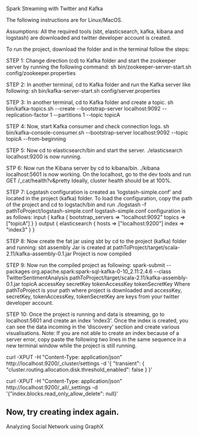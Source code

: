 Spark Streaming with Twitter and Kafka

The following instructions are for Linux/MacOS.

Assumptions: All the required tools (sbt, elasticsearch, kafka, kibana and logstash) are downloaded and twitter developer account is created.

To run the project, download the folder and in the terminal follow the steps:

STEP 1:
Change direction (cd) to Kafka folder and start the zookeeper server by running the following command:
sh bin/zookeeper-server-start.sh config/zookeeper.properties

STEP 2:
In another terminal, cd to Kafka folder and run the Kafka server like following:
sh bin/kafka-server-start.sh config/server.properties

STEP 3:
In another terminal, cd to Kafka folder and create a topic.
sh bin/kafka-topics.sh --create --bootstrap-server localhost:9092 --replication-factor 1 --partitions 1 --topic topicA

STEP 4:
Now, start Kafka consumer and check connection logs.
sh bin/kafka-console-consumer.sh --bootstrap-server localhost:9092 --topic topicA --from-beginning

STEP 5:
Now cd to elasticsearch/bin and start the server.
./elasticsearch
localhost:9200 is now running.

STP 6:
Now run the Kibana server by cd to kibana/bin.
./kibana 
localhost:5601 is now working. On the localhost, go to the dev tools and run 
GET /_cat/health?v&pretty
Ideally, cluster health should be at 100%.

STEP 7:
Logstash configuration is created as ‘logstash-simple.conf’ and located in the project (kafka) folder. To load the configuration, copy the path of the project and cd to logstach/bin and run
./logstash -f pathToProject/logstash-simple.conf
logstash-simple.conf configuration is as follows:
input { kafka { bootstrap_servers => "localhost:9092" topics => ["topicA"] } } output { elasticsearch { hosts => ["localhost:9200"] index => "index3" } } 

STEP 8:
Now create the fat jar using sbt by cd to the project (kafka) folder and running:
sbt assembly
Jar is created at pathToProject/target/scala-2.11/kafka-assembly-0.1.jar 
Project is now compiled

STEP 9:
Now run the compiled project as following:
spark-submit --packages org.apache.spark:spark-sql-kafka-0-10_2.11:2.4.6 --class TwitterSentimentAnalysis pathToProject/target/scala-2.11/kafka-assembly-0.1.jar topicA accessKey secretKey tokenAccessKey tokenSecretKey
Where
pathToProject is your path where project is downloaded and
accessKey, secretKey, tokenAccessKey, tokenSecretKey are keys from your twitter developer account.

STEP 10:
Once the project is running and data is streaming, go to localhost:5601 and create an index ‘index3’. Once the index is created, you can see the data incoming in the ‘discovery’ section and create various visualisations.
Note:
If you are not able to create an index because of a server error, copy paste the following two lines in the same sequence in a new terminal window while the project is still running.

curl -XPUT -H "Content-Type: application/json" http://localhost:9200/_cluster/settings -d '{ "transient": { "cluster.routing.allocation.disk.threshold_enabled": false } }'

curl -XPUT -H "Content-Type: application/json" http://localhost:9200/_all/_settings -d '{"index.blocks.read_only_allow_delete": null}'

Now, try creating index again. 
-------------------------------------------------------------------------

Analyzing Social Network using GraphX 
